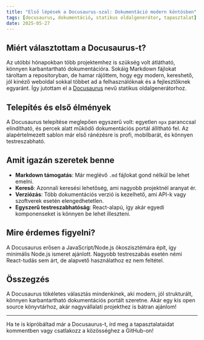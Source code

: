 ```yaml
---
title: "Első lépések a Docusaurus-szal: Dokumentáció modern köntösben"
tags: [docusaurus, dokumentáció, statikus oldalgenerátor, tapasztalat]
date: 2025-05-27
---
```


## Miért választottam a Docusaurus-t?

Az utóbbi hónapokban több projektemhez is szükség volt átlátható, könnyen karbantartható dokumentációra. Sokáig Markdown fájlokat tároltam a repositoryban, de hamar rájöttem, hogy egy modern, kereshető, jól kinéző weboldal sokkal többet ad a felhasználóknak és a fejlesztőknek egyaránt. Így jutottam el a [Docusaurus](https://docusaurus.io/) nevű statikus oldalgenerátorhoz.

## Telepítés és első élmények

A Docusaurus telepítése meglepően egyszerű volt: egyetlen `npx` paranccsal elindítható, és percek alatt működő dokumentációs portál állítható fel. Az alapértelmezett sablon már első ránézésre is profi, mobilbarát, és könnyen testreszabható.


## Amit igazán szeretek benne

- **Markdown támogatás**: Már meglévő `.md` fájlokat gond nélkül be lehet emelni.
- **Kereső**: Azonnali keresési lehetőség, ami nagyobb projektnél aranyat ér.
- **Verziózás**: Több dokumentációs verzió is kezelhető, ami API-k vagy szoftverek esetén elengedhetetlen.
- **Egyszerű testreszabhatóság**: React-alapú, így akár egyedi komponenseket is könnyen be lehet illeszteni.

## Mire érdemes figyelni?

A Docusaurus erősen a JavaScript/Node.js ökoszisztémára épít, így minimális Node.js ismeret ajánlott. Nagyobb testreszabás esetén némi React-tudás sem árt, de alapvető használathoz ez nem feltétel.

## Összegzés

A Docusaurus tökéletes választás mindenkinek, aki modern, jól strukturált, könnyen karbantartható dokumentációs portált szeretne. Akár egy kis open source könyvtárhoz, akár nagyvállalati projekthez is bátran ajánlom!

---

Ha te is kipróbáltad már a Docusaurus-t, írd meg a tapasztalataidat kommentben vagy csatlakozz a közösséghez a GitHub-on!
